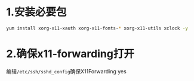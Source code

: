 # 1.安装必要包
```bash
yum install xorg-x11-xauth xorg-x11-fonts-* xorg-x11-utils xclock -y
```

# 2.确保x11-forwarding打开
编辑`/etc/ssh/sshd_config`确保X11Forwarding yes